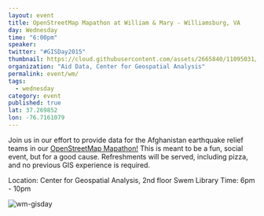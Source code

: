 ```yaml
---
layout: event
title: OpenStreetMap Mapathon at William & Mary - Williamsburg, VA
day: Wednesday
time: "6:00pm"
speaker: 
twitter: "#GISDay2015"
thumbnail: https://cloud.githubusercontent.com/assets/2665840/11095031/19c0c38c-8861-11e5-9ae9-5402a81be3e4.jpg
organization: "Aid Data, Center for Geospatial Analysis"
permalink: event/wm/
tags: 
  - wednesday
category: event
published: true
lat: 37.269852
lon: -76.7161079
---
```


Join us in our effort to provide data for the Afghanistan earthquake relief teams in our [OpenStreetMap Mapathon!](http://www.wm.edu/as/cga/GIS_Day_Folder/index.php) This is meant to be a fun, social event, but for a good cause. Refreshments will be served, including pizza, and no previous GIS experience is required.

Location: Center for Geospatial Analysis, 2nd floor Swem Library
Time: 6pm - 10pm

![wm-gisday](https://cloud.githubusercontent.com/assets/2665840/11095031/19c0c38c-8861-11e5-9ae9-5402a81be3e4.jpg)
